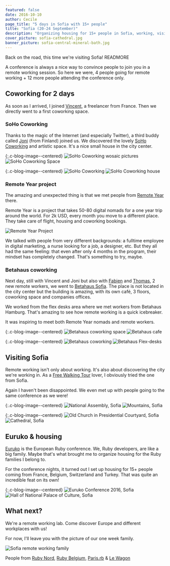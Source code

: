 ```yaml
---
featured: false
date: 2016-10-10
author: Cecile
page_title: "5 days in Sofia with 15+ people"
title: "Sofia (20-24 September)"
description: "Organizing housing for 15+ people in Sofia, working, visiting and attending a Ruby conference."
cover_picture: sofia-cathedral.jpg
banner_picture: sofia-central-mineral-bath.jpg
---
```


Back on the road, this time we're visiting Sofia!
READMORE

A conference is always a nice way to convince people to join you in a remote working session. So here we were, 4 people going for remote working + 12 more people attending the conference only.

## Coworking for 2 days

As soon as I arrived, I joined [Vincent](https://twitter.com/vdaubry), a freelancer from France. Then we directly went to a first coworking space.

### SoHo Coworking

Thanks to the magic of the Internet (and especially Twitter), a third buddy called [Joni](https://twitter.com/jonihasanen) (from Finland) joined us. We discovered the lovely [SoHo Coworking](http://soho.bg/) and artistic space. It's a nice small house in the city center.

{:.c-blog-image--centered}
![SoHo Coworking wosaic pictures](/assets/images/blog/articles/2016-10-10-sofia/soho-coworking-mosaic.jpg)
![SoHo Coworking Space](/assets/images/blog/articles/2016-10-10-sofia/soho-coworking-space.jpg)

{:.c-blog-image--centered}
![SoHo Coworking](/assets/images/blog/articles/2016-10-10-sofia/soho-coworking.jpg)
![SoHo Coworking house](/assets/images/blog/articles/2016-10-10-sofia/soho-coworking-house.jpg)

### Remote Year project

The amazing and unexpected thing is that we met people from [Remote Year](http://www.remoteyear.com/) there.

Remote Year is a project that takes 50-80 digital nomads for a one year trip around the world. For 2k USD, every month you move to a different place. They take care of flight, housing and coworking bookings.

![Remote Year Project](/assets/images/blog/articles/2016-10-10-sofia/remote-year-project.jpg)

We talked with people from very different backgrounds: a fulltime employee in digital marketing, a nurse looking for a job, a designer, etc. But they all had the same feeling: that even after only 4 months in the program, their mindset has completely changed. That's something to try, maybe.

### Betahaus coworking

Next day, still with Vincent and Joni but also with [Fabien](http://www.norydev.com/) and [Thomas](https://twitter.com/aryko), 2 new remote workers, we went to [Betahaus Sofia](http://www.betahaus.bg/en/). The place is not located in the city center but the building is amazing, with its own café, 3 floors, coworking space and companies offices.

We worked from the flex desks area where we met workers from Betahaus Hamburg. That's amazing to see how remote working is a quick icebreaker.

It was inspiring to meet both Remote Year nomads and remote workers.

{:.c-blog-image--centered}
![Betahaus coworking space](/assets/images/blog/articles/2016-10-10-sofia/betahaus-coworking-space.jpg)
![Betahaus cafe](/assets/images/blog/articles/2016-10-10-sofia/betahaus-cafe.jpg)

{:.c-blog-image--centered}
![Betahaus coworking](/assets/images/blog/articles/2016-10-10-sofia/betahaus-coworking.jpg)
![Betahaus Flex-desks](/assets/images/blog/articles/2016-10-10-sofia/betahaus-flexdesks.jpg)

## Visiting Sofia

Remote working isn't only about working. It's also about discovering the city we're working in. As a [Free Walking Tour](http://freesofiatour.com/) lover, I obviously tried the one from Sofia.

Again I haven't been disappointed. We even met up with people going to the same conference as we were!

{:.c-blog-image--centered}
![National Assembly, Sofia](/assets/images/blog/articles/2016-10-10-sofia/sofia-national-assembly.jpg)
![Mountains, Sofia](/assets/images/blog/articles/2016-10-10-sofia/sofia-mountains.jpg)

{:.c-blog-image--centered}
![Old Church in Presidential Courtyard, Sofia](/assets/images/blog/articles/2016-10-10-sofia/sofia-old-church.jpg)
![Cathedral, Sofia](/assets/images/blog/articles/2016-10-10-sofia/sofia-cathedral-singe-savant.jpg)

## Euruko & housing

[Euruko](http://euruko2016.org/) is the European Ruby conference. We, Ruby developers, are like a big family. Maybe that's what brought me to organize housing for the Ruby families I belong to.

For the conference nights, it turned out I set up housing for 15+ people coming from France, Belgium, Switzerland and Turkey. That was quite an incredible feat on its own!

{:.c-blog-image--centered}
![Euruko Conference 2016, Sofia](/assets/images/blog/articles/2016-10-10-sofia/sofia-ndk-euruko.jpg)
![Hall of National Palace of Culture, Sofia](/assets/images/blog/articles/2016-10-10-sofia/sofia-ndk-hall.jpg)

## What next?

We're a remote working lab. Come discover Europe and different workplaces with us!

For now, I'll leave you with the picture of our one week family.

![Sofia remote working family](/assets/images/blog/articles/2016-10-10-sofia/sofia-remote-working-family.jpg)

People from [Ruby Nord](http://ruby-nord.org/en/), [Ruby Belgium](http://rubybelgium.be/), [Paris.rb](https://www.rubyparis.org/) & [Le Wagon](https://www.lewagon.com/)
